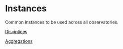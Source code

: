 # Instances

Common instances to be used across all observatories.

[Disciplines](../instances/disciplines.json)

[Aggregations](../instances/aggregations.json)
